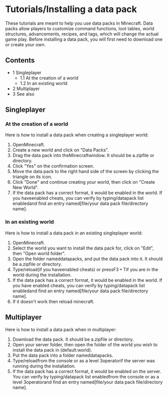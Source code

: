 # Tutorials/Installing a data pack
These tutorials are meant to help you use data packs in Minecraft. Data packs allow players to customize command functions, loot tables, world structures, advancements, recipes, and tags, which will change the actual game play. Before installing a data pack, you will first need to download one or create your own.

## Contents
- 1 Singleplayer
	- 1.1 At the creation of a world
	- 1.2 In an existing world
- 2 Multiplayer
- 3 See also

## Singleplayer
### At the creation of a world
Here is how to install a data pack when creating a singleplayer world: 

1. OpenMinecraft.
2. Create a new world and click on "Data Packs".
3. Drag the data pack into theMinecraftwindow. It should be a.zipfile or directory.
4. Click "Yes" on the confirmation screen.
5. Move the data pack to the right hand side of the screen by clicking the triangle on its icon.
6. Click "Done" and continue creating your world, then click on "Create New World".
7. If the data pack has a correct format, it would be enabled in the world. If you haveenabled cheats, you can verify by typing/datapack list enabledand find an entry named[file/your data pack file/directory name].

### In an existing world
Here is how to install a data pack in an existing singleplayer world:

1. OpenMinecraft.
2. Select the world you want to install the data pack for, click on "Edit", then "Open world folder".
3. Open the folder nameddatapacks, and put the data pack into it. It should be a.zipfile or directory.
4. Type/reload(if you haveenabled cheats) or pressF3 + Tif you are in the world during the installation.
5. If the data pack has a correct format, it would be enabled in the world. If you have enabled cheats, you can verify by typing/datapack list enabledand find an entry named[file/your data pack file/directory name].
6. If it doesn't work then reload minecraft.

## Multiplayer
Here is how to install a data pack when in multiplayer:

1. Download the data pack. It should be a.zipfile or directory.
2. Open your server folder, then open the folder of the world you wish to install the data pack in (default:world).
3. Put the data pack into a folder nameddatapacks.
4. Type/reloadfrom the console or as a level 3operatorif the server was running during the installation.
5. If the data pack has a correct format, it would be enabled on the server. You can verify by typing/datapack list enabledfrom the console or as a level 3operatorand find an entry named[file/your data pack file/directory name].

